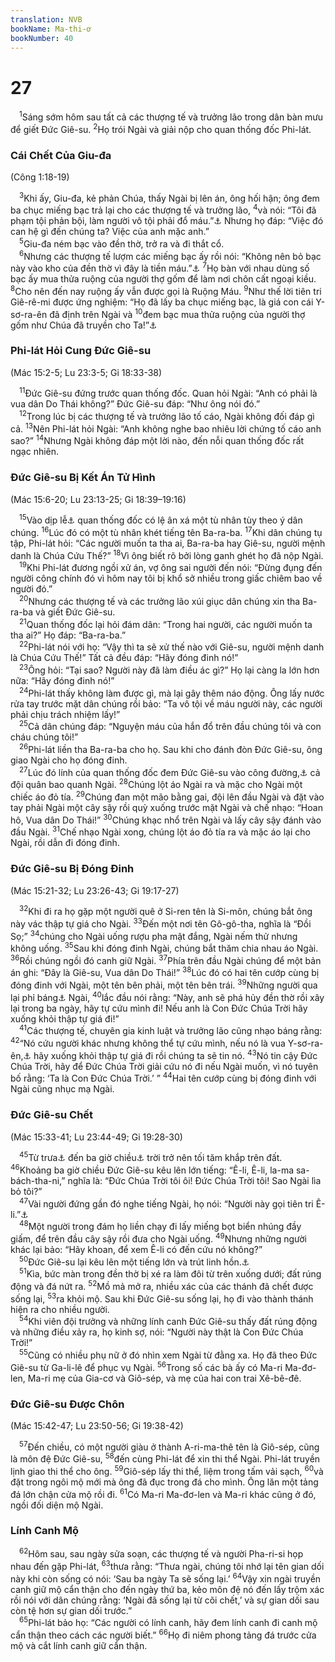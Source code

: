 ```yaml
---
translation: NVB
bookName: Ma-thi-ơ 
bookNumber: 40
---
```


<div class="title"><h1>27</h1></div>
<span class="verse mat_27_1"> <sup>1</sup>Sáng sớm hôm sau tất cả các thượng tế và trưởng lão trong dân bàn mưu để giết Đức Giê-su. </span>
<span class="verse mat_27_2"><sup>2</sup>Họ trói Ngài và giải nộp cho quan thống đốc Phi-lát. <br/></span>
<div class="title"><h3>Cái Chết Của Giu-đa </h3><p>(Công 1:18-19) </p></div>
<span class="verse mat_27_3"> <sup>3</sup>Khi ấy, Giu-đa, kẻ phản Chúa, thấy Ngài bị lên án, ông hối hận; ông đem ba chục miếng bạc trả lại cho các thượng tế và trưởng lão, </span>
<span class="verse mat_27_4"><sup>4</sup>và nói: “Tôi đã phạm tội phản bội, làm người vô tội phải đổ máu.”<a data-toggle="tooltip" data-placement="bottom" title="Phản bội huyết vô tội">⚓</a> Nhưng họ đáp: “Việc đó can hệ gì đến chúng ta? Việc của anh mặc anh.” <br/></span>
<span class="verse mat_27_5"> <sup>5</sup>Giu-đa ném bạc vào đền thờ, trở ra và đi thắt cổ. <br/></span>
<span class="verse mat_27_6"> <sup>6</sup>Nhưng các thượng tế lượm các miếng bạc ấy rồi nói: “Không nên bỏ bạc này vào kho của đền thờ vì đây là tiền máu.”<a data-toggle="tooltip" data-placement="bottom" title="Nt: Giá của huyết">⚓</a></span>
<span class="verse mat_27_7"><sup>7</sup>Họ bàn với nhau dùng số bạc ấy mua thửa ruộng của người thợ gốm để làm nơi chôn cất ngoại kiều. </span>
<span class="verse mat_27_8"><sup>8</sup>Cho nên đến nay ruộng ấy vẫn được gọi là Ruộng Máu. </span>
<span class="verse mat_27_9"><sup>9</sup>Như thế lời tiên tri Giê-rê-mi được ứng nghiệm: “Họ đã lấy ba chục miếng bạc, là giá con cái Y-sơ-ra-ên đã định trên Ngài và </span>
<span class="verse mat_27_10"><sup>10</sup>đem bạc mua thửa ruộng của người thợ gốm như Chúa đã truyền cho Ta!”<a data-toggle="tooltip" data-placement="bottom" title="Xa 11:12, 13; Giê 32:6-9">⚓</a><br/></span>
<div class="title"><h3>Phi-lát Hỏi Cung Đức Giê-su </h3><p>(Mác 15:2-5; Lu 23:3-5; Gi 18:33-38) </p></div>
<span class="verse mat_27_11"> <sup>11</sup>Đức Giê-su đứng trước quan thống đốc. Quan hỏi Ngài: “Anh có phải là vua dân Do Thái không?” Đức Giê-su đáp: “Như ông nói đó.” <br/></span>
<span class="verse mat_27_12"> <sup>12</sup>Trong lúc bị các thượng tế và trưởng lão tố cáo, Ngài không đối đáp gì cả. </span>
<span class="verse mat_27_13"><sup>13</sup>Nên Phi-lát hỏi Ngài: “Anh không nghe bao nhiêu lời chứng tố cáo anh sao?” </span>
<span class="verse mat_27_14"><sup>14</sup>Nhưng Ngài không đáp một lời nào, đến nỗi quan thống đốc rất ngạc nhiên. <br/></span>
<div class="title"><h3>Đức Giê-su Bị Kết Án Tử Hình </h3><p>(Mác 15:6-20; Lu 23:13-25; Gi 18:39–19:16) </p></div>
<span class="verse mat_27_15"> <sup>15</sup>Vào dịp lễ<a data-toggle="tooltip" data-placement="bottom" title="Đây là lễ Vượt Qua">⚓</a> quan thống đốc có lệ ân xá một tù nhân tùy theo ý dân chúng. </span>
<span class="verse mat_27_16"><sup>16</sup>Lúc đó có một tù nhân khét tiếng tên Ba-ra-ba. </span>
<span class="verse mat_27_17"><sup>17</sup>Khi dân chúng tụ tập, Phi-lát hỏi: “Các người muốn ta tha ai, Ba-ra-ba hay Giê-su, người mệnh danh là Chúa Cứu Thế?” </span>
<span class="verse mat_27_18"><sup>18</sup>Vì ông biết rõ bởi lòng ganh ghét họ đã nộp Ngài. <br/></span>
<span class="verse mat_27_19"> <sup>19</sup>Khi Phi-lát đương ngồi xử án, vợ ông sai người đến nói: “Đừng đụng đến người công chính đó vì hôm nay tôi bị khổ sở nhiều trong giấc chiêm bao về người đó.” <br/></span>
<span class="verse mat_27_20"> <sup>20</sup>Nhưng các thượng tế và các trưởng lão xúi giục dân chúng xin tha Ba-ra-ba và giết Đức Giê-su. <br/></span>
<span class="verse mat_27_21"> <sup>21</sup>Quan thống đốc lại hỏi đám dân: “Trong hai người, các người muốn ta tha ai?” Họ đáp: “Ba-ra-ba.” <br/></span>
<span class="verse mat_27_22"> <sup>22</sup>Phi-lát nói với họ: “Vậy thì ta sẽ xử thế nào với Giê-su, người mệnh danh là Chúa Cứu Thế!” Tất cả đều đáp: “Hãy đóng đinh nó!” <br/></span>
<span class="verse mat_27_23"> <sup>23</sup>Ông hỏi: “Tại sao? Người này đã làm điều ác gì?” Họ lại càng la lớn hơn nữa: “Hãy đóng đinh nó!” <br/></span>
<span class="verse mat_27_24"> <sup>24</sup>Phi-lát thấy không làm được gì, mà lại gây thêm náo động. Ông lấy nước rửa tay trước mặt dân chúng rồi bảo: “Ta vô tội về máu người này, các người phải chịu trách nhiệm lấy!” <br/></span>
<span class="verse mat_27_25"> <sup>25</sup>Cả dân chúng đáp: “Nguyện máu của hắn đổ trên đầu chúng tôi và con cháu chúng tôi!” <br/></span>
<span class="verse mat_27_26"> <sup>26</sup>Phi-lát liền tha Ba-ra-ba cho họ. Sau khi cho đánh đòn Đức Giê-su, ông giao Ngài cho họ đóng đinh. <br/></span>
<span class="verse mat_27_27"> <sup>27</sup>Lúc đó lính của quan thống đốc đem Đức Giê-su vào công đường,<a data-toggle="tooltip" data-placement="bottom" title="Ctd: Dinh Thống Đốc">⚓</a> cả đội quân bao quanh Ngài. </span>
<span class="verse mat_27_28"><sup>28</sup>Chúng lột áo Ngài ra và mặc cho Ngài một chiếc áo đỏ tía. </span>
<span class="verse mat_27_29"><sup>29</sup>Chúng đan một mão bằng gai, đội lên đầu Ngài và đặt vào tay phải Ngài một cây sậy rồi quỳ xuống trước mặt Ngài và chế nhạo: “Hoan hô, Vua dân Do Thái!” </span>
<span class="verse mat_27_30"><sup>30</sup>Chúng khạc nhổ trên Ngài và lấy cây sậy đánh vào đầu Ngài. </span>
<span class="verse mat_27_31"><sup>31</sup>Chế nhạo Ngài xong, chúng lột áo đỏ tía ra và mặc áo lại cho Ngài, rồi dẫn đi đóng đinh. <br/></span>
<div class="title"><h3>Đức Giê-su Bị Đóng Đinh </h3><p>(Mác 15:21-32; Lu 23:26-43; Gi 19:17-27) </p></div>
<span class="verse mat_27_32"> <sup>32</sup>Khi đi ra họ gặp một người quê ở Si-ren tên là Si-môn, chúng bắt ông này vác thập tự giá cho Ngài. </span>
<span class="verse mat_27_33"><sup>33</sup>Đến một nơi tên Gô-gô-tha, nghĩa là “Đồi Sọ;” </span>
<span class="verse mat_27_34"><sup>34</sup>chúng cho Ngài uống rượu pha mật đắng, Ngài nếm thử nhưng không uống. </span>
<span class="verse mat_27_35"><sup>35</sup>Sau khi đóng đinh Ngài, chúng bắt thăm chia nhau áo Ngài. </span>
<span class="verse mat_27_36"><sup>36</sup>Rồi chúng ngồi đó canh giữ Ngài. </span>
<span class="verse mat_27_37"><sup>37</sup>Phía trên đầu Ngài chúng để một bản án ghi: “Đây là Giê-su, Vua dân Do Thái!” </span>
<span class="verse mat_27_38"><sup>38</sup>Lúc đó có hai tên cướp cùng bị đóng đinh với Ngài, một tên bên phải, một tên bên trái. </span>
<span class="verse mat_27_39"><sup>39</sup>Những người qua lại phỉ báng<a data-toggle="tooltip" data-placement="bottom" title="Ctd: phạm thượng">⚓</a> Ngài, </span>
<span class="verse mat_27_40"><sup>40</sup>lắc đầu nói rằng: “Này, anh sẽ phá hủy đền thờ rồi xây lại trong ba ngày, hãy tự cứu mình đi! Nếu anh là Con Đức Chúa Trời hãy xuống khỏi thập tự giá đi!” <br/></span>
<span class="verse mat_27_41"> <sup>41</sup>Các thượng tế, chuyên gia kinh luật và trưởng lão cũng nhạo báng rằng: </span>
<span class="verse mat_27_42"><sup>42</sup>“Nó cứu người khác nhưng không thể tự cứu mình, nếu nó là vua Y-sơ-ra-ên,<a data-toggle="tooltip" data-placement="bottom" title="Ctd: Dân Do Thái">⚓</a> hãy xuống khỏi thập tự giá đi rồi chúng ta sẽ tin nó. </span>
<span class="verse mat_27_43"><sup>43</sup>Nó tin cậy Đức Chúa Trời, hãy để Đức Chúa Trời giải cứu nó đi nếu Ngài muốn, vì nó tuyên bố rằng: ‘Ta là Con Đức Chúa Trời.’ ” </span>
<span class="verse mat_27_44"><sup>44</sup>Hai tên cướp cùng bị đóng đinh với Ngài cũng nhục mạ Ngài. <br/></span>
<div class="title"><h3>Đức Giê-su Chết </h3><p>(Mác 15:33-41; Lu 23:44-49; Gi 19:28-30) </p></div>
<span class="verse mat_27_45"> <sup>45</sup>Từ trưa<a data-toggle="tooltip" data-placement="bottom" title="Nt: giờ thứ sáu">⚓</a> đến ba giờ chiều<a data-toggle="tooltip" data-placement="bottom" title="Nt: giờ thứ chín">⚓</a> trời trở nên tối tăm khắp trên đất. </span>
<span class="verse mat_27_46"><sup>46</sup>Khoảng ba giờ chiều Đức Giê-su kêu lên lớn tiếng: “Ê-li, Ê-li, la-ma sa-bách-tha-ni,” nghĩa là: “Đức Chúa Trời tôi ôi! Đức Chúa Trời tôi! Sao Ngài lìa bỏ tôi?” <br/></span>
<span class="verse mat_27_47"> <sup>47</sup>Vài người đứng gần đó nghe tiếng Ngài, họ nói: “Người này gọi tiên tri Ê-li.”<a data-toggle="tooltip" data-placement="bottom" title="Ê-li là một tiên tri của Chúa thời Cựu Ước">⚓</a><br/></span>
<span class="verse mat_27_48"> <sup>48</sup>Một người trong đám họ liền chạy đi lấy miếng bọt biển nhúng đầy giấm, để trên đầu cây sậy rồi đưa cho Ngài uống. </span>
<span class="verse mat_27_49"><sup>49</sup>Nhưng những người khác lại bảo: “Hãy khoan, để xem Ê-li có đến cứu nó không?” <br/></span>
<span class="verse mat_27_50"> <sup>50</sup>Đức Giê-su lại kêu lên một tiếng lớn và trút linh hồn.<a data-toggle="tooltip" data-placement="bottom" title="Ctd: tắt hơi">⚓</a><br/></span>
<span class="verse mat_27_51"> <sup>51</sup>Kìa, bức màn trong đền thờ bị xé ra làm đôi từ trên xuống dưới; đất rúng động và đá nứt ra. </span>
<span class="verse mat_27_52"><sup>52</sup>Mồ mả mở ra, nhiều xác của các thánh đã chết được sống lại, </span>
<span class="verse mat_27_53"><sup>53</sup>ra khỏi mộ. Sau khi Đức Giê-su sống lại, họ đi vào thành thánh hiện ra cho nhiều người. <br/></span>
<span class="verse mat_27_54"> <sup>54</sup>Khi viên đội trưởng và những lính canh Đức Giê-su thấy đất rúng động và những điều xảy ra, họ kinh sợ, nói: “Người này thật là Con Đức Chúa Trời!” <br/></span>
<span class="verse mat_27_55"> <sup>55</sup>Cũng có nhiều phụ nữ ở đó nhìn xem Ngài từ đằng xa. Họ đã theo Đức Giê-su từ Ga-li-lê để phục vụ Ngài. </span>
<span class="verse mat_27_56"><sup>56</sup>Trong số các bà ấy có Ma-ri Ma-đơ-len, Ma-ri mẹ của Gia-cơ và Giô-sép, và mẹ của hai con trai Xê-bê-đê. <br/></span>
<div class="title"><h3>Đức Giê-su Được Chôn </h3><p>(Mác 15:42-47; Lu 23:50-56; Gi 19:38-42) </p></div>
<span class="verse mat_27_57"> <sup>57</sup>Đến chiều, có một người giàu ở thành A-ri-ma-thê tên là Giô-sép, cũng là môn đệ Đức Giê-su, </span>
<span class="verse mat_27_58"><sup>58</sup>đến cùng Phi-lát để xin thi thể Ngài. Phi-lát truyền lịnh giao thi thể cho ông. </span>
<span class="verse mat_27_59"><sup>59</sup>Giô-sép lấy thi thể, liệm trong tấm vải sạch, </span>
<span class="verse mat_27_60"><sup>60</sup>và đặt trong ngôi mộ mới mà ông đã đục trong đá cho mình. Ông lăn một tảng đá lớn chận cửa mộ rồi đi. </span>
<span class="verse mat_27_61"><sup>61</sup>Có Ma-ri Ma-đơ-len và Ma-ri khác cũng ở đó, ngồi đối diện mộ Ngài. <br/></span>
<div class="title"><h3>Lính Canh Mộ </h3></div>
<span class="verse mat_27_62"> <sup>62</sup>Hôm sau, sau ngày sửa soạn, các thượng tế và người Pha-ri-si họp nhau đến gặp Phi-lát, </span>
<span class="verse mat_27_63"><sup>63</sup>thưa rằng: “Thưa ngài, chúng tôi nhớ lại tên gian dối này khi còn sống có nói: ‘Sau ba ngày Ta sẽ sống lại.’ </span>
<span class="verse mat_27_64"><sup>64</sup>Vậy xin ngài truyền canh giữ mộ cẩn thận cho đến ngày thứ ba, kẻo môn đệ nó đến lấy trộm xác rồi nói với dân chúng rằng: ‘Ngài đã sống lại từ cõi chết,’ và sự gian dối sau còn tệ hơn sự gian dối trước.” <br/></span>
<span class="verse mat_27_65"> <sup>65</sup>Phi-lát bảo họ: “Các người có lính canh, hãy đem lính canh đi canh mộ cẩn thận theo cách các người biết.” </span>
<span class="verse mat_27_66"><sup>66</sup>Họ đi niêm phong tảng đá trước cửa mộ và cắt lính canh giữ cẩn thận. <br/></span>
